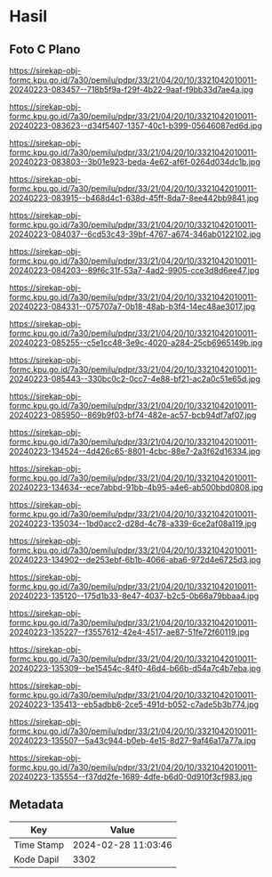 # Hasil

## Foto C Plano

https://sirekap-obj-formc.kpu.go.id/7a30/pemilu/pdpr/33/21/04/20/10/3321042010011-20240223-083457--718b5f9a-f29f-4b22-9aaf-f9bb33d7ae4a.jpg

https://sirekap-obj-formc.kpu.go.id/7a30/pemilu/pdpr/33/21/04/20/10/3321042010011-20240223-083623--d34f5407-1357-40c1-b399-05646087ed6d.jpg

https://sirekap-obj-formc.kpu.go.id/7a30/pemilu/pdpr/33/21/04/20/10/3321042010011-20240223-083803--3b01e923-beda-4e62-af6f-0264d034dc1b.jpg

https://sirekap-obj-formc.kpu.go.id/7a30/pemilu/pdpr/33/21/04/20/10/3321042010011-20240223-083915--b468d4c1-638d-45ff-8da7-8ee442bb9841.jpg

https://sirekap-obj-formc.kpu.go.id/7a30/pemilu/pdpr/33/21/04/20/10/3321042010011-20240223-084037--6cd53c43-39bf-4767-a674-346ab0122102.jpg

https://sirekap-obj-formc.kpu.go.id/7a30/pemilu/pdpr/33/21/04/20/10/3321042010011-20240223-084203--89f6c31f-53a7-4ad2-9905-cce3d8d6ee47.jpg

https://sirekap-obj-formc.kpu.go.id/7a30/pemilu/pdpr/33/21/04/20/10/3321042010011-20240223-084331--075707a7-0b18-48ab-b3f4-14ec48ae3017.jpg

https://sirekap-obj-formc.kpu.go.id/7a30/pemilu/pdpr/33/21/04/20/10/3321042010011-20240223-085255--c5e1cc48-3e9c-4020-a284-25cb6965149b.jpg

https://sirekap-obj-formc.kpu.go.id/7a30/pemilu/pdpr/33/21/04/20/10/3321042010011-20240223-085443--330bc0c2-0cc7-4e88-bf21-ac2a0c51e65d.jpg

https://sirekap-obj-formc.kpu.go.id/7a30/pemilu/pdpr/33/21/04/20/10/3321042010011-20240223-085950--869b9f03-bf74-482e-ac57-bcb94df7af07.jpg

https://sirekap-obj-formc.kpu.go.id/7a30/pemilu/pdpr/33/21/04/20/10/3321042010011-20240223-134524--4d426c65-8801-4cbc-88e7-2a3f62d16334.jpg

https://sirekap-obj-formc.kpu.go.id/7a30/pemilu/pdpr/33/21/04/20/10/3321042010011-20240223-134634--ece7abbd-91bb-4b95-a4e6-ab500bbd0808.jpg

https://sirekap-obj-formc.kpu.go.id/7a30/pemilu/pdpr/33/21/04/20/10/3321042010011-20240223-135034--1bd0acc2-d28d-4c78-a339-6ce2af08a119.jpg

https://sirekap-obj-formc.kpu.go.id/7a30/pemilu/pdpr/33/21/04/20/10/3321042010011-20240223-134902--de253ebf-6b1b-4066-aba6-972d4e6725d3.jpg

https://sirekap-obj-formc.kpu.go.id/7a30/pemilu/pdpr/33/21/04/20/10/3321042010011-20240223-135120--175d1b33-8e47-4037-b2c5-0b66a79bbaa4.jpg

https://sirekap-obj-formc.kpu.go.id/7a30/pemilu/pdpr/33/21/04/20/10/3321042010011-20240223-135227--f3557612-42e4-4517-ae87-51fe72f60119.jpg

https://sirekap-obj-formc.kpu.go.id/7a30/pemilu/pdpr/33/21/04/20/10/3321042010011-20240223-135309--be15454c-84f0-46d4-b66b-d54a7c4b7eba.jpg

https://sirekap-obj-formc.kpu.go.id/7a30/pemilu/pdpr/33/21/04/20/10/3321042010011-20240223-135413--eb5adbb6-2ce5-491d-b052-c7ade5b3b774.jpg

https://sirekap-obj-formc.kpu.go.id/7a30/pemilu/pdpr/33/21/04/20/10/3321042010011-20240223-135507--5a43c944-b0eb-4e15-8d27-9af46a17a77a.jpg

https://sirekap-obj-formc.kpu.go.id/7a30/pemilu/pdpr/33/21/04/20/10/3321042010011-20240223-135554--f37dd2fe-1689-4dfe-b6d0-0d910f3cf983.jpg


## Metadata

| Key        | Value               |
| ---------- | ------------------- |
| Time Stamp | 2024-02-28 11:03:46 |
| Kode Dapil | 3302                |



